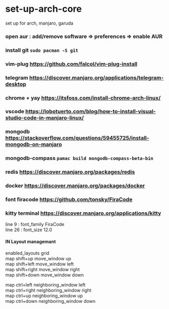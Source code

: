 # set-up-arch-core 
set up for arch, manjaro, garuda

### open aur : add/remove software => preferences => enable AUR    
### install git `sudo pacman -S git`    
### vim-plug https://github.com/falcol/vim-plug-install
### telegram https://discover.manjaro.org/applications/telegram-desktop
### chrome + yay https://itsfoss.com/install-chrome-arch-linux/
### vscode https://lobotuerto.com/blog/how-to-install-visual-studio-code-in-manjaro-linux/   
### mongodb https://stackoverflow.com/questions/59455725/install-mongodb-on-manjaro
### mongodb-compass `pamac build mongodb-compass-beta-bin`   
### redis https://discover.manjaro.org/packages/redis
### docker https://discover.manjaro.org/packages/docker
### font firacode https://github.com/tonsky/FiraCode
### kitty terminal https://discover.manjaro.org/applications/kitty   
  line 9 : font_family FiraCode    
  line 26 : font_size 12.0    
#### IN Layout managemant  
enabled_layouts grid                                                           
map shift+up move_window up                                                   
map shift+left move_window left                                                
map shift+right move_window right                                              
map shift+down move_window down                                                
                                                                                 
map ctrl+left neighboring_window left                                          
map ctrl+right neighboring_window right                                        
map ctrl+up neighboring_window up                                              
map ctrl+down neighboring_window down
